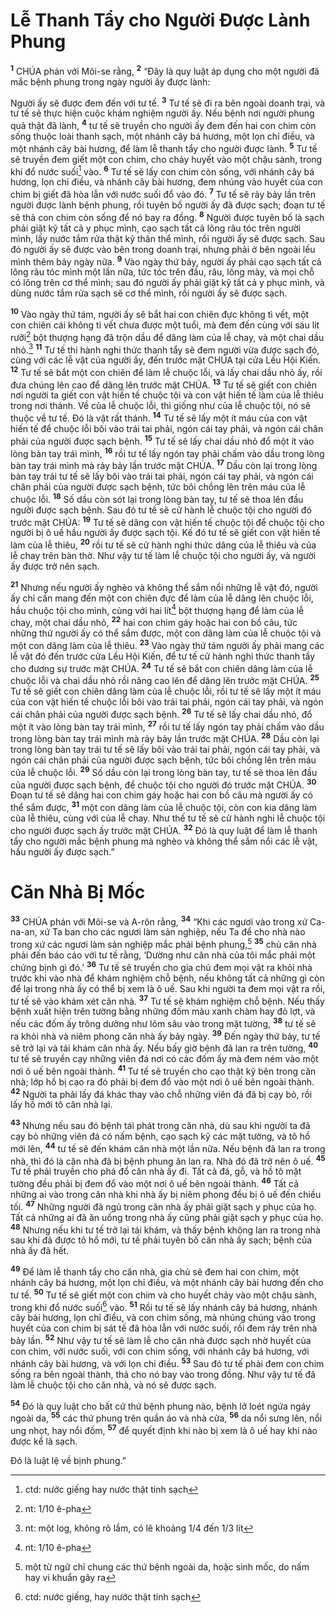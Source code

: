 

# Lễ Thanh Tẩy cho Người Được Lành Phung
<sup><b>1</b></sup> CHÚA phán với Môi-se rằng, <sup><b>2</b></sup> “Đây là quy luật áp dụng cho một người đã mắc bệnh phung trong ngày người ấy được lành:

Người ấy sẽ được đem đến với tư tế. <sup><b>3</b></sup> Tư tế sẽ đi ra bên ngoài doanh trại, và tư tế sẽ thực hiện cuộc khám nghiệm người ấy. Nếu bệnh nơi người phung quả thật đã lành, <sup><b>4</b></sup> tư tế sẽ truyền cho người ấy đem đến hai con chim còn sống thuộc loài thanh sạch, một nhánh cây bá hương, một lọn chỉ điều, và một nhánh cây bài hương, để làm lễ thanh tẩy cho người được lành. <sup><b>5</b></sup> Tư tế sẽ truyền đem giết một con chim, cho chảy huyết vào một chậu sành, trong khi đổ nước suối[^6] vào. <sup><b>6</b></sup> Tư tế sẽ lấy con chim còn sống, với nhánh cây bá hương, lọn chỉ điều, và nhánh cây bài hương, đem nhúng vào huyết của con chim bị giết đã hòa lẫn với nước suối đổ vào đó. <sup><b>7</b></sup> Tư tế sẽ rảy bảy lần trên người được lành bệnh phung, rồi tuyên bố người ấy đã được sạch; đoạn tư tế sẽ thả con chim còn sống để nó bay ra đồng. <sup><b>8</b></sup> Người được tuyên bố là sạch phải giặt kỹ tất cả y phục mình, cạo sạch tất cả lông râu tóc trên người mình, lấy nước tắm rửa thật kỹ thân thể mình, rồi người ấy sẽ được sạch. Sau đó người ấy sẽ được vào bên trong doanh trại, nhưng phải ở bên ngoài lều mình thêm bảy ngày nữa. <sup><b>9</b></sup> Vào ngày thứ bảy, người ấy phải cạo sạch tất cả lông râu tóc mình một lần nữa, tức tóc trên đầu, râu, lông mày, và mọi chỗ có lông trên cơ thể mình; sau đó người ấy phải giặt kỹ tất cả y phục mình, và dùng nước tắm rửa sạch sẽ cơ thể mình, rồi người ấy sẽ được sạch.

<sup><b>10</b></sup> Vào ngày thứ tám, người ấy sẽ bắt hai con chiên đực không tì vết, một con chiên cái không tì vết chưa được một tuổi, mà đem đến cùng với sáu lít rưỡi[^1] bột thượng hạng đã trộn dầu để dâng làm của lễ chay, và một chai dầu nhỏ.[^5] <sup><b>11</b></sup> Tư tế thi hành nghi thức thanh tẩy sẽ đem người vừa được sạch đó, cùng với các lễ vật của người ấy, đến trước mặt CHÚA tại cửa Lều Hội Kiến. <sup><b>12</b></sup> Tư tế sẽ bắt một con chiên để làm lễ chuộc lỗi, và lấy chai dầu nhỏ ấy, rồi đưa chúng lên cao để dâng lên trước mặt CHÚA. <sup><b>13</b></sup> Tư tế sẽ giết con chiên nơi người ta giết con vật hiến tế chuộc tội và con vật hiến tế làm của lễ thiêu trong nơi thánh. Về của lễ chuộc lỗi, thì giống như của lễ chuộc tội, nó sẽ thuộc về tư tế. Đó là vật rất thánh. <sup><b>14</b></sup> Tư tế sẽ lấy một ít máu của con vật hiến tế để chuộc lỗi bôi vào trái tai phải, ngón cái tay phải, và ngón cái chân phải của người được sạch bệnh. <sup><b>15</b></sup> Tư tế sẽ lấy chai dầu nhỏ đổ một ít vào lòng bàn tay trái mình, <sup><b>16</b></sup> rồi tư tế lấy ngón tay phải chấm vào dầu trong lòng bàn tay trái mình mà rảy bảy lần trước mặt CHÚA. <sup><b>17</b></sup> Dầu còn lại trong lòng bàn tay trái tư tế sẽ lấy bôi vào trái tai phải, ngón cái tay phải, và ngón cái chân phải của người được sạch bệnh, tức bôi chồng lên trên máu của lễ chuộc lỗi. <sup><b>18</b></sup> Số dầu còn sót lại trong lòng bàn tay, tư tế sẽ thoa lên đầu người được sạch bệnh. Sau đó tư tế sẽ cử hành lễ chuộc tội cho người đó trước mặt CHÚA: <sup><b>19</b></sup> Tư tế sẽ dâng con vật hiến tế chuộc tội để chuộc tội cho người bị ô uế hầu người ấy được sạch tội. Kế đó tư tế sẽ giết con vật hiến tế làm của lễ thiêu, <sup><b>20</b></sup> rồi tư tế sẽ cử hành nghi thức dâng của lễ thiêu và của lễ chay trên bàn thờ. Như vậy tư tế làm lễ chuộc tội cho người ấy, và người ấy được trở nên sạch.

<sup><b>21</b></sup> Nhưng nếu người ấy nghèo và không thể sắm nổi những lễ vật đó, người ấy chỉ cần mang đến một con chiên đực để làm của lễ dâng lên chuộc lỗi, hầu chuộc tội cho mình, cùng với hai lít[^1] bột thượng hạng để làm của lễ chay, một chai dầu nhỏ, <sup><b>22</b></sup> hai con chim gáy hoặc hai con bồ câu, tức những thứ người ấy có thể sắm được, một con dâng làm của lễ chuộc tội và một con dâng làm của lễ thiêu. <sup><b>23</b></sup> Vào ngày thứ tám người ấy phải mang các lễ vật đó đến trước cửa Lều Hội Kiến, để tư tế cử hành nghi thức thanh tẩy cho đương sự trước mặt CHÚA. <sup><b>24</b></sup> Tư tế sẽ bắt con chiên dâng làm của lễ chuộc lỗi và chai dầu nhỏ rồi nâng cao lên để dâng lên trước mặt CHÚA. <sup><b>25</b></sup> Tư tế sẽ giết con chiên dâng làm của lễ chuộc lỗi, rồi tư tế sẽ lấy một ít máu của con vật hiến tế chuộc lỗi bôi vào trái tai phải, ngón cái tay phải, và ngón cái chân phải của người được sạch bệnh. <sup><b>26</b></sup> Tư tế sẽ lấy chai dầu nhỏ, đổ một ít vào lòng bàn tay trái mình, <sup><b>27</b></sup> rồi tư tế lấy ngón tay phải chấm vào dầu trong lòng bàn tay trái mình mà rảy bảy lần trước mặt CHÚA. <sup><b>28</b></sup> Dầu còn lại trong lòng bàn tay trái tư tế sẽ lấy bôi vào trái tai phải, ngón cái tay phải, và ngón cái chân phải của người được sạch bệnh, tức bôi chồng lên trên máu của lễ chuộc lỗi. <sup><b>29</b></sup> Số dầu còn lại trong lòng bàn tay, tư tế sẽ thoa lên đầu của người được sạch bệnh, để chuộc tội cho người đó trước mặt CHÚA. <sup><b>30</b></sup> Đoạn tư tế sẽ dâng hai con chim gáy hoặc hai con bồ câu mà người ấy có thể sắm được, <sup><b>31</b></sup> một con dâng làm của lễ chuộc tội, còn con kia dâng làm của lễ thiêu, cùng với của lễ chay. Như thế tư tế sẽ cử hành nghi lễ chuộc tội cho người được sạch ấy trước mặt CHÚA. <sup><b>32</b></sup> Đó là quy luật để làm lễ thanh tẩy cho người mắc bệnh phung mà nghèo và không thể sắm nổi các lễ vật, hầu người ấy được sạch.”

# Căn Nhà Bị Mốc
<sup><b>33</b></sup> CHÚA phán với Môi-se và A-rôn rằng, <sup><b>34</b></sup> “Khi các ngươi vào trong xứ Ca-na-an, xứ Ta ban cho các ngươi làm sản nghiệp, nếu Ta để cho nhà nào trong xứ các ngươi làm sản nghiệp mắc phải bệnh phung,[^3] <sup><b>35</b></sup> chủ căn nhà phải đến báo cáo với tư tế rằng, ‘Dường như căn nhà của tôi mắc phải một chứng bịnh gì đó.’ <sup><b>36</b></sup> Tư tế sẽ truyền cho gia chủ đem mọi vật ra khỏi nhà trước khi vào nhà để khám nghiệm chỗ bệnh, nếu không tất cả những gì còn để lại trong nhà ấy có thể bị xem là ô uế. Sau khi người ta đem mọi vật ra rồi, tư tế sẽ vào khám xét căn nhà. <sup><b>37</b></sup> Tư tế sẽ khám nghiệm chỗ bệnh. Nếu thấy bệnh xuất hiện trên tường bằng những đốm màu xanh chàm hay đỏ lợt, và nếu các đốm ấy trông dường như lõm sâu vào trong mặt tường, <sup><b>38</b></sup> tư tế sẽ ra khỏi nhà và niêm phong căn nhà ấy bảy ngày. <sup><b>39</b></sup> Đến ngày thứ bảy, tư tế sẽ trở lại và tái khám căn nhà ấy. Nếu bấy giờ bệnh đã lan ra trên tường, <sup><b>40</b></sup> tư tế sẽ truyền cạy những viên đá nơi có các đốm ấy mà đem ném vào một nơi ô uế bên ngoài thành. <sup><b>41</b></sup> Tư tế sẽ truyền cho cạo thật kỹ bên trong căn nhà; lớp hồ bị cạo ra đó phải bị đem đổ vào một nơi ô uế bên ngoài thành. <sup><b>42</b></sup> Người ta phải lấy đá khác thay vào chỗ những viên đá đã bị cạy bỏ, rồi lấy hồ mới tô căn nhà lại.

<sup><b>43</b></sup> Nhưng nếu sau đó bệnh tái phát trong căn nhà, dù sau khi người ta đã cạy bỏ những viên đá có nấm bệnh, cạo sạch kỹ các mặt tường, và tô hồ mới lên, <sup><b>44</b></sup> tư tế sẽ đến khám căn nhà một lần nữa. Nếu bệnh đã lan ra trong nhà, thì đó là căn nhà đã bị bệnh phung ăn lan ra. Nhà đó đã trở nên ô uế. <sup><b>45</b></sup> Tư tế phải truyền cho phá đổ căn nhà ấy đi. Tất cả đá, gỗ, và hồ tô mặt tường đều phải bị đem đổ vào một nơi ô uế bên ngoài thành. <sup><b>46</b></sup> Tất cả những ai vào trong căn nhà khi nhà ấy bị niêm phong đều bị ô uế đến chiều tối. <sup><b>47</b></sup> Những người đã ngủ trong căn nhà ấy phải giặt sạch y phục của họ. Tất cả những ai đã ăn uống trong nhà ấy cũng phải giặt sạch y phục của họ. <sup><b>48</b></sup> Nhưng nếu khi tư tế trở lại tái khám, và thấy bệnh không lan ra trong nhà sau khi đã được tô hồ mới, tư tế phải tuyên bố căn nhà ấy sạch; bệnh của nhà ấy đã hết.

<sup><b>49</b></sup> Để làm lễ thanh tẩy cho căn nhà, gia chủ sẽ đem hai con chim, một nhánh cây bá hương, một lọn chỉ điều, và một nhánh cây bài hương đến cho tư tế. <sup><b>50</b></sup> Tư tế sẽ giết một con chim và cho huyết chảy vào một chậu sành, trong khi đổ nước suối[^4] vào. <sup><b>51</b></sup> Rồi tư tế sẽ lấy nhánh cây bá hương, nhánh cây bài hương, lọn chỉ điều, và con chim sống, mà nhúng chúng vào trong huyết của con chim bị sát tế đã hòa lẫn với nước suối, rồi đem rảy trên nhà bảy lần. <sup><b>52</b></sup> Như vậy tư tế sẽ làm lễ cho căn nhà được sạch nhờ huyết của con chim, với nước suối, với con chim sống, với nhánh cây bá hương, với nhánh cây bài hương, và với lọn chỉ điều. <sup><b>53</b></sup> Sau đó tư tế phải đem con chim sống ra bên ngoài thành, thả cho nó bay vào trong đồng. Như vậy tư tế đã làm lễ chuộc tội cho căn nhà, và nó sẽ được sạch.

<sup><b>54</b></sup> Đó là quy luật cho bất cứ thứ bệnh phung nào, bệnh lở loét ngứa ngáy ngoài da, <sup><b>55</b></sup> các thứ phung trên quần áo và nhà cửa, <sup><b>56</b></sup> da nổi sưng lên, nổi ung nhọt, hay nổi đốm, <sup><b>57</b></sup> để quyết định khi nào bị xem là ô uế hay khi nào được kể là sạch.

Đó là luật lệ về bịnh phung.”

[^1]: nt: 1/10 ê-pha
[^1]: nt: 3/10 ê-pha
[^3]: một từ ngữ chỉ chung các thứ bệnh ngoài da, hoặc sinh mốc, do nấm hay vi khuẩn gây ra
[^4]: ctd: nước giếng, hay nước thật tinh sạch
[^5]: nt: một log, không rõ lắm, có lẽ khoảng 1/4 đến 1/3 lít
[^6]: ctd: nước giếng hay nước thật tinh sạch
